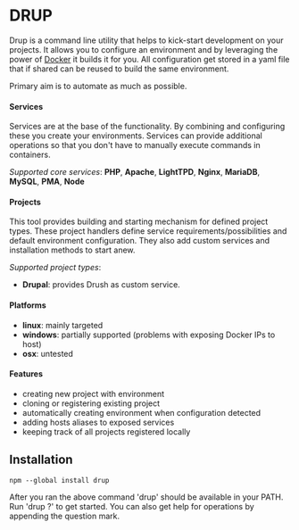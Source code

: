 # DRUP
Drup is a command line utility that helps to kick-start development 
on your projects. It allows you to configure an environment and by 
leveraging the power of [Docker](https://www.docker.com/) it builds
it for you. All configuration get stored in a yaml file that if
shared can be reused to build the same environment.

Primary aim is to automate as much as possible.

#### Services
Services are at the base of the functionality. By combining and 
configuring these you create your environments. Services can provide
additional operations so that you don't have to manually execute
commands in containers.

*Supported core services*: **PHP**, **Apache**, **LightTPD**, **Nginx**, 
**MariaDB**, **MySQL**, **PMA**, **Node**

#### Projects
This tool provides building and starting mechanism for defined project 
types. These project handlers define service requirements/possibilities
and default environment configuration. They also add custom services
and installation methods to start anew. 

*Supported project types*:
- **Drupal**: provides Drush as custom service.

#### Platforms
- **linux**: mainly targeted
- **windows**: partially supported (problems with exposing Docker IPs to host)
- **osx**: untested

#### Features
- creating new project with environment
- cloning or registering existing project
- automatically creating environment when configuration detected
- adding hosts aliases to exposed services
- keeping track of all projects registered locally

## Installation
```
npm --global install drup
```
After you ran the above command 'drup' should be available in your PATH.
Run 'drup ?' to get started. You can also get help for operations by
appending the question mark.